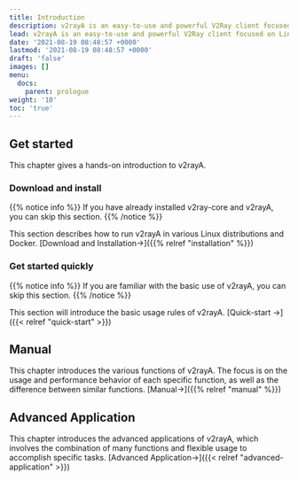 ```yaml
---
title: Introduction
description: v2rayA is an easy-to-use and powerful V2Ray client focused on Linux.
lead: v2rayA is an easy-to-use and powerful V2Ray client focused on Linux. You can use this section to quickly preview the content of the user documentation.
date: '2021-08-19 08:48:57 +0000'
lastmod: '2021-08-19 08:48:57 +0000'
draft: 'false'
images: []
menu:
  docs:
    parent: prologue
weight: '10'
toc: 'true'
---
```


## Get started

This chapter gives a hands-on introduction to v2rayA.

### Download and install

{{% notice info %}} If you have already installed v2ray-core and v2rayA, you can skip this section. {{% /notice %}}

This section describes how to run v2rayA in various Linux distributions and Docker. [Download and Installation→]({{% relref "installation" %}})

### Get started quickly

{{% notice info %}} If you are familiar with the basic use of v2rayA, you can skip this section. {{% /notice %}}

This section will introduce the basic usage rules of v2rayA. [Quick-start →]({{&lt; relref "quick-start" &gt;}})

## Manual

This chapter introduces the various functions of v2rayA. The focus is on the usage and performance behavior of each specific function, as well as the difference between similar functions. [Manual→]({{% relref "manual" %}})

## Advanced Application

This chapter introduces the advanced applications of v2rayA, which involves the combination of many functions and flexible usage to accomplish specific tasks. [Advanced Application→]({{&lt; relref "advanced-application" &gt;}})
